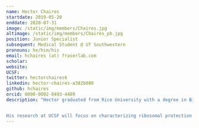 ```yaml
---
name: Hector Chaires
startdate: 2019-05-20
enddate: 2020-07-31
image: /static/img/members/Chaires.jpg
altimage: /static/img/members/Chaires_pb.jpg
position: Junior Specialist
subsequent: Medical Student @ UT Southwestern
pronouns: he/him/his
email: hchaires (at) fraserlab.com
scholar:
website:
UCSF:
twitter: hectorchaires6
linkedin: hector-chaires-a382b080
github: hchaires
orcid: 0000-0002-8493-4489
description: "Hector graduated from Rice University with a degree in Biochemistry and Cell Biology. Under the guidance of Dr. George Phillips, he studied the kinetics of BlaC, an enzyme that confers on bacterial pathogens a resistance to a wide range of antibiotics. As an [HHMI EXROP](https://www.hhmi.org/science-education/programs/exceptional-research-opportunities-program-exrop/) fellow, he studied antibody affinity maturation in the Harrison lab at HMS.


His research at UCSF will focus on characterizing ribosomal protection proteins, in complex with the ribosome, using cryo-electron microscopy. When not in the lab, Hector enjoys hiking, exploring beaches, and Latin dance."
---
```

